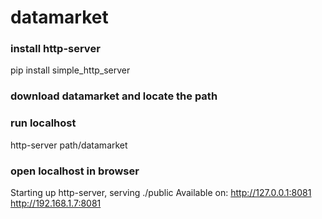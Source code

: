 # datamarket

### install http-server
pip install simple_http_server

### download datamarket and locate the path

### run localhost
http-server path/datamarket

### open localhost in browser
Starting up http-server, serving ./public
Available on:
  http://127.0.0.1:8081
  http://192.168.1.7:8081
